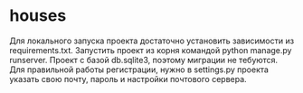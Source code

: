 # houses
Для локального запуска проекта достаточно установить зависимости из requirements.txt. 
Запустить проект из корня командой python manage.py runserver.
Проект с базой db.sqlite3, поэтому миграции не тебуются.
Для правильной работы регистрации, нужно в settings.py проекта указать свою почту, пароль и настройки почтового сервера.
